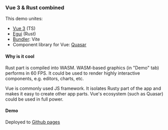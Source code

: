 ### Vue 3 & Rust combined

This demo unites:
- [Vue 3](https://vuejs.org/) (TS)
- [Egui](https://github.com/emilk/egui) (Rust)
- [Bundler](https://vitejs.dev/): Vite
- Component library for Vue: [Quasar](https://quasar.dev/)

#### Why is it cool

Rust part is compiled into WASM. WASM-based graphics (in "Demo" tab) performs in 60 FPS. It could be used to render
highly interactive components, e.g. editors, charts, etc.

Vue is commonly used JS framework. It isolates Rusty part of the app and makes it easy to create other app parts.
Vue's ecosystem (such as Quasar) could be used in full power.

#### Demo

Deployed to [Github pages](https://aufarzakiev.github.io/rust_scripter/)